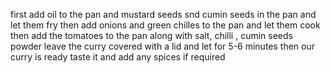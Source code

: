 first add oil to the pan 
and mustard seeds snd cumin seeds in the pan and let them fry
then add onions and green chilles to the pan and let them cook
then add the tomatoes to the pan along with salt, chilli , cumin seeds powder
leave the curry covered with a lid and let for 5-6 minutes
then our curry is ready taste it and add any spices if required